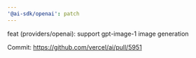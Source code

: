 ```yaml
---
'@ai-sdk/openai': patch
---
```


feat (providers/openai): support gpt-image-1 image generation

Commit: https://github.com/vercel/ai/pull/5951
